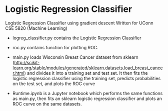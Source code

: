 # Logistic Regression Classifier

Logistic Regression Classifier using gradient descent
Written for UConn CSE 5820 (Machine Learning)

- logreg\_classifier.py contains the Logistic Regression Classifier

- roc.py contains function for plotting ROC.

- main.py loads Wisconsin Breast Cancer dataset from sklearn (http://scikit-learn.org/stable/modules/generated/sklearn.datasets.load_breast_cancer.html) and divides it into a training set and test set. It then fits the logistic regression classifier using the training set, predicts probabilities on the test set, and plots the ROC curve

- Runtime.ipynb is a Jupyter notebook which performs the same functions as main.py, then fits an sklearn logistic regression classifier and plots an ROC curve on the same datasets.
